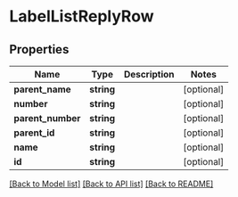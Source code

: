 # LabelListReplyRow

## Properties
Name | Type | Description | Notes
------------ | ------------- | ------------- | -------------
**parent_name** | **string** |  | [optional] 
**number** | **string** |  | [optional] 
**parent_number** | **string** |  | [optional] 
**parent_id** | **string** |  | [optional] 
**name** | **string** |  | [optional] 
**id** | **string** |  | [optional] 

[[Back to Model list]](../README.md#documentation-for-models) [[Back to API list]](../README.md#documentation-for-api-endpoints) [[Back to README]](../README.md)


